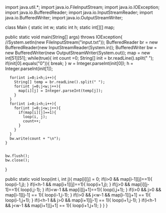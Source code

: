 import java.util.*;
import java.io.FileInputStream;
import java.io.IOException;
import java.io.BufferedReader;
import java.io.InputStreamReader;
import java.io.BufferedWriter;
import java.io.OutputStreamWriter;



class Main {
  static int w;
  static int h;
  static int[][] map;

  public static void main(String[] args) throws IOException{
    //System.setIn(new FileInputStream("input.txt"));
    BufferedReader br = new BufferedReader(new InputStreamReader(System.in));
    BufferedWriter bw = new BufferedWriter(new OutputStreamWriter(System.out));
    map = new int[51][51];
    while(true){
      int count =0;
      String[] init = br.readLine().split(" ");
      if(init[0].equals("0")){
        break;
      }
      w = Integer.parseInt(init[0]);
      h = Integer.parseInt(init[1]);
      
      for(int i=0;i<h;i++){
        String[] temp = br.readLine().split(" ");
        for(int j=0;j<w;j++){
          map[i][j] = Integer.parseInt(temp[j]);
        }
      }
      for(int i=0;i<h;i++){
        for(int j=0;j<w;j++){
          if(map[i][j]==1){
            loop(i, j);
            count++;
          }
        }
      }
      bw.write(count + "\n");
    }

    
    bw.flush();
    bw.close();
  }
  
  public static void loop(int i, int j){
    map[i][j] = 0;
    if(i>0 && map[i-1][j]==1){
      loop(i-1,j);
    }
    if(i<h-1 && map[i+1][j]==1){
      loop(i+1,j);
    }
    if(j>0 && map[i][j-1]==1){
      loop(i,j-1);
    }
    if(i<w-1 && map[i][j+1]==1){
      loop(i,j+1);
    }
    if(i>0 && j>0 && map[i-1][j-1] == 1){
      loop(i-1,j-1);
    }
    if(i>0 && j<w-1 && map[i-1][j+1] == 1){
      loop(i-1,j+1);
    }
    if(i<h-1 && j>0 && map[i+1][j-1] == 1){
      loop(i+1,j-1);
    }
    if(i<h-1 && j<w-1 && map[i+1][j+1] == 1){
      loop(i+1,j+1);
    }
  }
}

